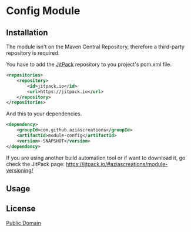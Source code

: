 # Config Module


## Installation
The module isn't on the Maven Central Repository, therefore a third-party repository is required.

You have to add the [JitPack](https://jitpack.io/) repository to you project's pom.xml file.
```xml
<repositories>
	<repository>
		<id>jitpack.io</id>
		<url>https://jitpack.io</url>
	</repository>
</repositories>
```

And this to your dependencies.
```xml
<dependency>
	<groupId>com.github.aziascreations</groupId>
	<artifactId>module-config</artifactId>
	<version>-SNAPSHOT</version>
</dependency>
```

If you are using another build automation tool or if want to download it, go check the JitPack page: https://jitpack.io/#aziascreations/module-versioning/

## Usage


## License
[Public Domain](LICENSE)
